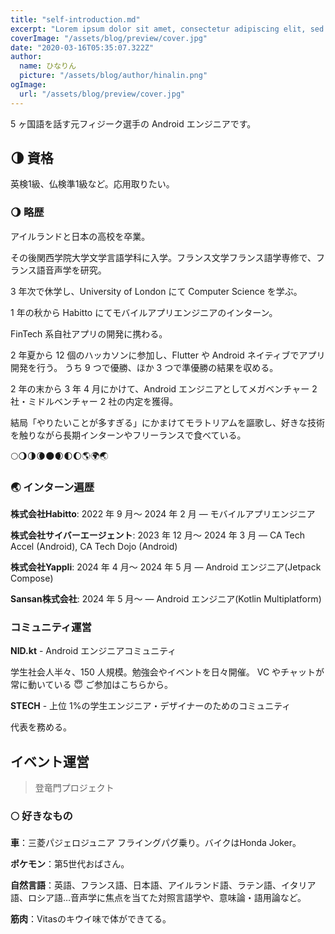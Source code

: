 ```yaml
---
title: "self-introduction.md"
excerpt: "Lorem ipsum dolor sit amet, consectetur adipiscing elit, sed do eiusmod tempor incididunt ut labore et dolore magna aliqua. Praesent elementum facilisis leo vel fringilla est ullamcorper eget. At imperdiet dui accumsan sit amet nulla facilities morbi tempus."
coverImage: "/assets/blog/preview/cover.jpg"
date: "2020-03-16T05:35:07.322Z"
author:
  name: ひなりん
  picture: "/assets/blog/author/hinalin.png"
ogImage:
  url: "/assets/blog/preview/cover.jpg"
---
```


5 ヶ国語を話す元フィジーク選手の Android エンジニアです。

## 🌗 資格
英検1級、仏検準1級など。応用取りたい。

### 🌖 略歴

アイルランドと日本の高校を卒業。

その後関西学院大学文学言語学科に入学。フランス文学フランス語学専修で、フランス語音声学を研究。

3 年次で休学し、University of London にて Computer Science を学ぶ。

1 年の秋から Habitto にてモバイルアプリエンジニアのインターン。

FinTech 系自社アプリの開発に携わる。

2 年夏から 12 個のハッカソンに参加し、Flutter や Android ネイティブでアプリ開発を行う。
うち 9 つで優勝、ほか 3 つで準優勝の結果を収める。

2 年の末から 3 年 4 月にかけて、Android エンジニアとしてメガベンチャー 2 社・ミドルベンチャー 2 社の内定を獲得。

結局「やりたいことが多すぎる」にかまけてモラトリアムを謳歌し、好きな技術を触りながら長期インターンやフリーランスで食べている。

🌕🌖🌗🌘🌑🌒🌓🌔🌎🌍🌏

### 🌏 インターン遍歴

**株式会社Habitto**: 2022 年 9 月～ 2024 年 2 月 — モバイルアプリエンジニア

**株式会社サイバーエージェント**: 2023 年 12 月～ 2024 年 3 月 — CA Tech Accel (Android), CA Tech Dojo (Android)

**株式会社Yappli**: 2024 年 4 月～ 2024 年 5 月 — Android エンジニア(Jetpack Compose)


**Sansan株式会社**: 2024 年 5 月～ — Android エンジニア(Kotlin Multiplatform)

### コミュニティ運営

**NID.kt** - Android エンジニアコミュニティ

学生社会人半々、150 人規模。勉強会やイベントを日々開催。
VC やチャットが常に動いている 😇
ご参加はこちらから。

**STECH** - 上位 1%の学生エンジニア・デザイナーのためのコミュニティ

代表を務める。

## イベント運営

> 登竜門プロジェクト

### 🌕 好きなもの

**車**：三菱パジェロジュニア フライングパグ乗り。バイクはHonda Joker。

**ポケモン**：第5世代おばさん。

**自然言語**：英語、フランス語、日本語、アイルランド語、ラテン語、イタリア語、ロシア語…音声学に焦点を当てた対照言語学や、意味論・語用論など。

**筋肉**：Vitasのキウイ味で体ができてる。
